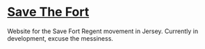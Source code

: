 # [Save The Fort](https://savethefort.je)
Website for the Save Fort Regent movement in Jersey. Currently in development, excuse the messiness.